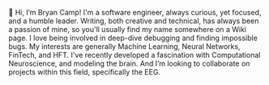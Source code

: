 👋 Hi, I’m Bryan Camp!
I'm a software engineer, always curious, yet focused, and a humble leader.
Writing, both creative and technical, has always been a passion of mine, 
so you'll usually find my name somewhere on a Wiki page. 
I love being involved in deep-dive debugging and finding impossible bugs.
My interests are generally Machine Learning, Neural Networks, FinTech, and HFT.
I've recently developed a fascination with Computational Neuroscience, and modeling the brain.
And I’m looking to collaborate on projects within this field, specifically the EEG.

<!---
BryWillow/BryWillow is a ✨ special ✨ repository because its `README.md` (this file) appears on your GitHub profile.
You can click the Preview link to take a look at your changes.
--->
